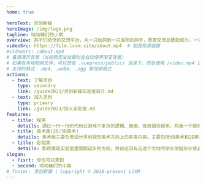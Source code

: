 ```yaml
---
home: true

heroText: 灵创新媒
heroImage: /img/logo.png
tagline: 咕咕精们的小窝
overview: 鸽子们绝佳的交流平台，从一只幼鸽到一只成熟的鸽子，愿意交流总是能成为，一只完整的鸽子。
videoSrc: https://file.lcxm.site/about.mp4  # 视频背景链接
#videoSrc: /about.mp4
# 备用演示背景（当视频无法加载时会自动使用渐变背景）
# 如果有本地视频文件，可以放在 .vuepress/public/ 目录下，然后使用 /video.mp4 这样的路径
# 支持的格式：.mp4, .webm, .ogg 等视频格式
actions:
  - text: 了解灵创
    type: secondry
    link: /guide2023/灵创新媒实验室简介.md
  - text: 加入灵创
    type: primary
    link: /guide2023/加入实验室.md
features:
  - title: 程序
    details: 通过一行一行的代码让游戏中复杂的逻辑、画面、音效组合起来，构造一个能够游玩的游戏，程序组主要学习游戏程序设计、软件开发技术等。
  - title: 美术类(2D/3D美术)
    details: 美术组主要负责设计灵创视觉美术方向上的各类内容。主要包括3D美术和2D美术两类，主要学习方向包括建模、特效、动画、游戏原画设计等。
  - title: 影视类
    details: 影视类是实验室里刚刚起步的方向，目前还没有走这个方向的学长学姐毕业或者实习。如果你对我们非常感兴趣且自身拥有一定的实力，非常欢迎你与我们方向负责人取得联系。
slogan:
  - fisrt: 你也可以来到
  - second: 咕咕精们的小窝
# footer: 灵创新媒 | Copyright © 2018-present LCXM
---
```

